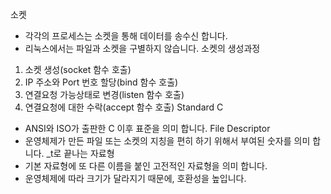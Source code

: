 소켓
- 각각의 프로세스는 소켓을 통해 데이터를 송수신 합니다.
- 리눅스에서는 파일과 소켓을 구별하지 않습니다.
소켓의 생성과정
1) 소켓 생성(socket 함수 호출)
2) IP 주소와 Port 번호 할당(bind 함수 호출)
3) 연결요청 가능상태로 변경(listen 함수 호출)
4) 연결요청에 대한 수락(accept 함수 호출)
Standard C
- ANSI와 ISO가 출판한 C 이후 표준을 의미 합니다.
File Descriptor
- 운영체제가 만든 파일 또는 소켓의 지칭을 편히 하기 위해서 부여된 숫자를 의미 합니다.
\_t로 끝나는 자료형
- 기본 자료형에 또 다른 이름을 붙인 고전적인 자료형을 의미 합니다.
- 운영체제에 따라 크기가 달라지기 때문에, 호환성을 높입니다.